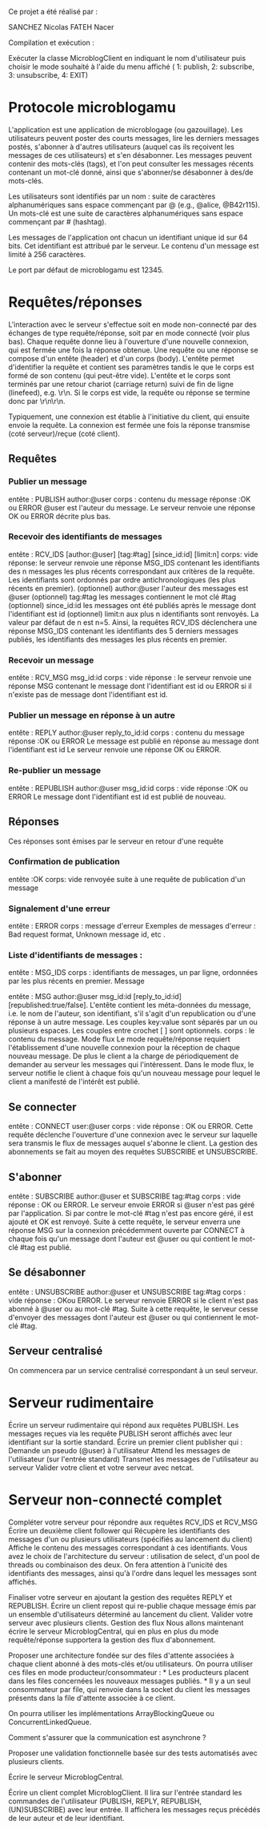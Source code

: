 Ce projet a été réalisé par :

SANCHEZ Nicolas
FATEH Nacer

Compilation et exécution :

Exécuter la classe MicroblogClient en indiquant le nom d'utilisateur puis choisir le mode souhaité à l'aide du menu affiché (
1: publish,
2: subscribe,
3: unsubscribe,
4: EXIT)

# Protocole microblogamu

L'application est une application de microblogage (ou gazouillage). Les utilisateurs peuvent poster des courts messages, lire les derniers messages postés, s'abonner à d'autres utilisateurs (auquel cas ils reçoivent les messages de ces utilisateurs) et s'en désabonner. Les messages peuvent contenir des mots-clés (tags), et l'on peut consulter les messages récents contenant un mot-clé donné, ainsi que s'abonner/se désabonner à des/de mots-clés.

Les utilisateurs sont identifiés par un nom : suite de caractères alphanumériques sans espace commençant par @ (e.g., @alice, @B42r115). Un mots-clé est une suite de caractères alphanumériques sans espace commençant par # (hashtag).

Les messages de l'application ont chacun un identifiant unique id sur 64 bits. Cet identifiant est attribué par le serveur. Le contenu d'un message est limité à 256 caractères.

Le port par défaut de microblogamu est 12345.

# Requêtes/réponses
L'interaction avec le serveur s'effectue soit en mode non-connecté par des échanges de type requête/réponse, soit par en mode connecté (voir plus bas). Chaque requête donne lieu à l'ouverture d'une nouvelle connexion, qui est fermée une fois la réponse obtenue. Une requête ou une réponse se compose d'un entête (header) et d'un corps (body). L'entête permet d'identifier la requête et contient ses paramètres tandis le que le corps est formé de son contenu (qui peut-être vide). L'entête et le corps sont terminés par une retour chariot (carriage return) suivi de fin de ligne (linefeed), e.g. \r\n. Si le corps est vide, la requête ou réponse se termine donc par \r\n\r\n.

Typiquement, une connexion est établie à l'initiative du client, qui ensuite envoie la requête. La connexion est fermée une fois la réponse transmise (coté serveur)/reçue (coté client).

## Requêtes

### Publier un message
entête : PUBLISH author:@user
corps : contenu du message
réponse :OK ou ERROR
@user est l'auteur du message. Le serveur renvoie une réponse OK ou ERROR décrite plus bas.

### Recevoir des identifiants de messages
entête : RCV_IDS [author:@user] [tag:#tag] [since_id:id] [limit:n]
corps: vide
réponse: le serveur renvoie une réponse MSG_IDS contenant les identifiants des n messages les plus récents correspondant aux critères de la requête. Les identifiants sont ordonnés par ordre antichronologiques (les plus récents en premier).
(optionnel) author:@user l'auteur des messages est @user
(optionnel) tag:#tag les messages contiennent le mot clé #tag
(optionnel) since_id:id les messages ont été publiés après le message dont l'identifiant est id
(optionnel) limit:n aux plus n identifiants sont renvoyés. La valeur par défaut de n est n=5.
Ainsi, la requêtes RCV_IDS déclenchera une réponse MSG_IDS contenant les identifiants des 5 derniers messages publiés, les identifiants des messages les plus récents en premier.

### Recevoir un message
entête : RCV_MSG msg_id:id
corps : vide
réponse : le serveur renvoie une réponse MSG contenant le message dont l'identifiant est id ou ERROR si il n'existe pas de message dont l'identifiant est id.

### Publier un message en réponse à un autre
entête : REPLY author:@user reply_to_id:id
corps : contenu du message
réponse :OK ou ERROR
Le message est publié en réponse au message dont l'identifiant est id Le serveur renvoie une réponse OK ou ERROR.

### Re-publier un message
entête : REPUBLISH author:@user msg_id:id
corps : vide
réponse :OK ou ERROR
Le message dont l'identifiant est id est publié de nouveau.

## Réponses

Ces réponses sont émises par le serveur en retour d'une requête

### Confirmation de publication
entête :OK
corps: vide renvoyée suite à une requête de publication d'un message

### Signalement d'une erreur
entête : ERROR
corps : message d'erreur
Exemples de messages d'erreur : Bad request format, Unknown message id, etc .

### Liste d'identifiants de messages :
entête : MSG_IDS
corps : identifiants de messages, un par ligne, ordonnées par les plus récents en premier.
Message

entête : MSG author:@user msg_id:id [reply_to_id:id] [republished:true/false]. L'entête contient les méta-données du message, i.e. le nom de l'auteur, son identifiant, s'il s'agit d'un republication ou d'une réponse à un autre message. Les couples key:value sont séparés par un ou plusieurs espaces. Les couples entre crochet [ ] sont optionnels.
corps : le contenu du message.
Mode flux
Le mode requête/réponse requiert l'établissement d'une nouvelle connexion pour la réception de chaque nouveau message. De plus le client a la charge de périodiquement de demander au serveur les messages qui l'intéressent. Dans le mode flux, le serveur notifie le client à chaque fois qu'un nouveau message pour lequel le client a manifesté de l'intérêt est publié.

## Se connecter
entête : CONNECT user:@user
corps : vide
réponse : OK ou ERROR.
Cette requête déclenche l'ouverture d'une connexion avec le serveur sur laquelle sera transmis le flux de messages auquel s'abonne le client. La gestion des abonnements se fait au moyen des requêtes SUBSCRIBE et UNSUBSCRIBE.

## S'abonner
entête : SUBSCRIBE author:@user et SUBSCRIBE tag:#tag
corps : vide
réponse : OK ou ERROR. Le serveur envoie ERROR si @user n'est pas géré par l'application. Si par contre le mot-clé #tag n'est pas encore géré, il est ajouté et OK est renvoyé.
Suite à cette requête, le serveur enverra une réponse MSG sur la connexion précédemment ouverte par CONNECT à chaque fois qu'un message dont l'auteur est @user ou qui contient le mot-clé #tag est publié.

## Se désabonner
entête : UNSUBSCRIBE author:@user et UNSUBSCRIBE tag:#tag
corps : vide
réponse : OKou ERROR. Le serveur renvoie ERROR si le client n'est pas abonné à @user ou au mot-clé #tag.
Suite à cette requête, le serveur cesse d'envoyer des messages dont l'auteur est @user ou qui contiennent le mot-clé #tag.

## Serveur centralisé
On commencera par un service centralisé correspondant à un seul serveur.

# Serveur rudimentaire
Écrire un serveur rudimentaire qui répond aux requêtes PUBLISH. Les messages reçues via les requête PUBLISH seront affichés avec leur identifiant sur la sortie standard.
Écrire un premier client publisher qui :
Demande un pseudo (@user) à l'utilisateur
Attend les messages de l'utilisateur (sur l'entrée standard)
Transmet les messages de l'utilisateur au serveur
Valider votre client et votre serveur avec netcat.

# Serveur non-connecté complet
Compléter votre serveur pour répondre aux requêtes RCV_IDS et RCV_MSG
Écrire un deuxième client follower qui
Récupère les identifiants des messages d'un ou plusieurs utilisateurs (spécifiés au lancement du client)
Affiche le contenu des messages correspondant à ces identifiants.
Vous avez le choix de l'architecture du serveur : utilisation de select, d'un pool de threads ou combinaison des deux. On fera attention à l'unicité des identifiants des messages, ainsi qu'à l'ordre dans lequel les messages sont affichés.

Finaliser votre serveur en ajoutant la gestion des requêtes REPLY et REPUBLISH.
Écrire un client repost qui re-publie chaque message émis par un ensemble d'utilisateurs déterminé au lancement du client.
Valider votre serveur avec plusieurs clients.
Gestion des flux
Nous allons maintenant écrire le serveur MicroblogCentral, qui en plus en plus du mode requête/réponse supportera la gestion des flux d'abonnement.

Proposer une architecture fondée sur des files d'attente associées à chaque client abonné à des mots-clés et/ou utilisateurs.
On pourra utiliser ces files en mode producteur/consommateur : * Les producteurs placent dans les files concernées les nouveaux messages publiés. * Il y a un seul consommateur par file, qui renvoie dans la socket du client les messages présents dans la file d'attente associée à ce client.

On pourra utiliser les implémentations ArrayBlockingQueue<T> ou ConcurrentLinkedQueue<T>.

Comment s'assurer que la communication est asynchrone ?

Proposer une validation fonctionnelle basée sur des tests automatisés avec plusieurs clients.

Écrire le serveur MicroblogCentral.

Écrire un client complet MicroblogClient. Il lira sur l'entrée standard les commandes de l'utilisateur (PUBLISH, REPLY, REPUBLISH, (UN)SUBSCRIBE) avec leur entrée. Il affichera les messages reçus précédés de leur auteur et de leur identifiant.
